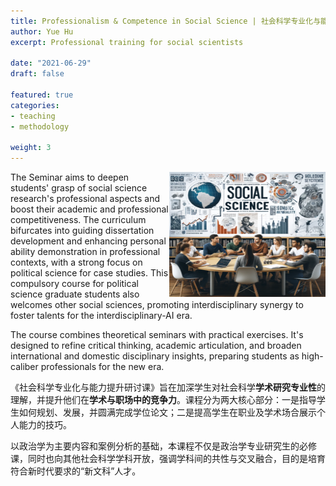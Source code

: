 ```yaml
---
title: Professionalism & Competence in Social Science | 社会科学专业化与能力提升研讨课
author: Yue Hu
excerpt: Professional training for social scientists

date: "2021-06-29"
draft: false

featured: true
categories:
- teaching
- methodology

weight: 3
---
```


<img src="featured.png" width = "250" height = "200"  align="right" />

The Seminar aims to deepen students' grasp of social science research's professional aspects and boost their academic and professional competitiveness. 
The curriculum bifurcates into guiding dissertation development and enhancing personal ability demonstration in professional contexts, with a strong focus on political science for case studies. 
This compulsory course for political science graduate students also welcomes other social sciences, promoting interdisciplinary synergy to foster talents for the interdisciplinary-AI era.

The course combines theoretical seminars with practical exercises. 
It's designed to refine critical thinking, academic articulation, and broaden international and domestic disciplinary insights, preparing students as high-caliber professionals for the new era.

《社会科学专业化与能力提升研讨课》旨在加深学生对社会科学**学术研究专业性**的理解，并提升他们在**学术与职场中的竞争力**。课程分为两大核心部分：一是指导学生如何规划、发展，并圆满完成学位论文；二是提高学生在职业及学术场合展示个人能力的技巧。

以政治学为主要内容和案例分析的基础，本课程不仅是政治学专业研究生的必修课，同时也向其他社会科学学科开放，强调学科间的共性与交叉融合，目的是培育符合新时代要求的“新文科”人才。


